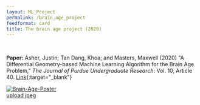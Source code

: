 ```yaml
---
layout: ML_Project
permalink: /brain_age_project
feedformat: card
title: The brain age project (2020)
---
```

<br/>

**Paper:** Asher, Justin; Tan Dang, Khoa; and Masters, Maxwell (2020) "A Differential Geometry-based Machine Learning Algorithm for the Brain Age Problem," *The Journal of Purdue Undergraduate Research*: Vol. 10, Article 40. [Link](https://docs.lib.purdue.edu/jpur/vol10/iss1/40/){:target="_blank"}

<a href="https://ibb.co/7W1SYMc"><img src="https://i.ibb.co/C7Hw1Cd/Brain-Age-Poster.jpg" alt="Brain-Age-Poster" border="0"></a><br /><a target='_blank' href='https://imgbb.com/'>upload jpeg</a><br />
